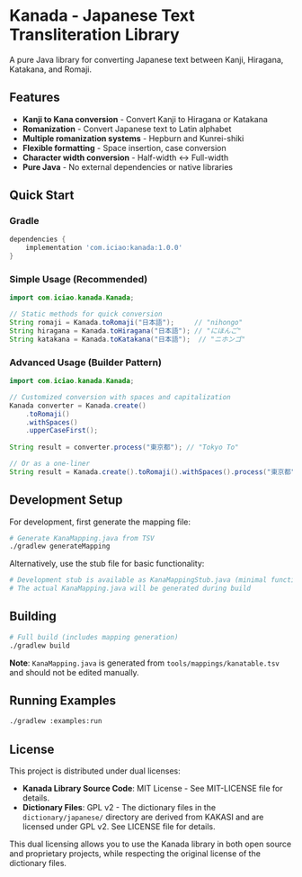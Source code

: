 # Kanada - Japanese Text Transliteration Library

A pure Java library for converting Japanese text between Kanji, Hiragana, Katakana, and Romaji.

## Features

- **Kanji to Kana conversion** - Convert Kanji to Hiragana or Katakana
- **Romanization** - Convert Japanese text to Latin alphabet
- **Multiple romanization systems** - Hepburn and Kunrei-shiki
- **Flexible formatting** - Space insertion, case conversion
- **Character width conversion** - Half-width ↔ Full-width
- **Pure Java** - No external dependencies or native libraries

## Quick Start

### Gradle
```gradle
dependencies {
    implementation 'com.iciao:kanada:1.0.0'
}
```

### Simple Usage (Recommended)
```java
import com.iciao.kanada.Kanada;

// Static methods for quick conversion
String romaji = Kanada.toRomaji("日本語");     // "nihongo"
String hiragana = Kanada.toHiragana("日本語"); // "にほんご"
String katakana = Kanada.toKatakana("日本語");  // "ニホンゴ"
```

### Advanced Usage (Builder Pattern)
```java
import com.iciao.kanada.Kanada;

// Customized conversion with spaces and capitalization
Kanada converter = Kanada.create()
    .toRomaji()
    .withSpaces()
    .upperCaseFirst();
    
String result = converter.process("東京都"); // "Tokyo To"

// Or as a one-liner
String result = Kanada.create().toRomaji().withSpaces().process("東京都");
```



## Development Setup

For development, first generate the mapping file:

```bash
# Generate KanaMapping.java from TSV
./gradlew generateMapping
```

Alternatively, use the stub file for basic functionality:

```bash
# Development stub is available as KanaMappingStub.java (minimal functionality)
# The actual KanaMapping.java will be generated during build
```

## Building

```bash
# Full build (includes mapping generation)
./gradlew build
```

**Note**: `KanaMapping.java` is generated from `tools/mappings/kanatable.tsv` and should not be edited manually.

## Running Examples

```bash
./gradlew :examples:run
```

## License

This project is distributed under dual licenses:

- **Kanada Library Source Code**: MIT License - See MIT-LICENSE file for details.
- **Dictionary Files**: GPL v2 - The dictionary files in the `dictionary/japanese/` directory are derived from KAKASI and are licensed under GPL v2. See LICENSE file for details.

This dual licensing allows you to use the Kanada library in both open source and proprietary projects, while respecting the original license of the dictionary files.